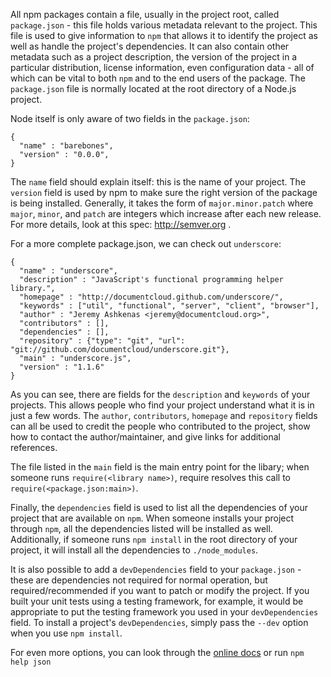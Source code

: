 All npm packages contain a file, usually in the project root, called `package.json` - this file holds various metadata relevant to the project.  This file is used to give information to `npm` that allows it to identify the project as well as handle the project's dependencies. It can also contain other metadata such as a project description, the version of the project in a particular distribution, license information, even configuration data - all of which can be vital to both `npm` and to the end users of the package. The `package.json` file is normally located at the root directory of a Node.js project.

Node itself is only aware of two fields in the `package.json`:

    {
      "name" : "barebones",
      "version" : "0.0.0",
    }

The `name` field should explain itself: this is the name of your project. The `version` field is used by npm to make sure the right version of the package is being installed. Generally, it takes the form of `major.minor.patch` where `major`, `minor`, and `patch` are integers which increase after each new release. For more details, look at this spec: http://semver.org .

For a more complete package.json, we can check out `underscore`:

    {
      "name" : "underscore",
      "description" : "JavaScript's functional programming helper library.",
      "homepage" : "http://documentcloud.github.com/underscore/",
      "keywords" : ["util", "functional", "server", "client", "browser"],
      "author" : "Jeremy Ashkenas <jeremy@documentcloud.org>",
      "contributors" : [],
      "dependencies" : [],
      "repository" : {"type": "git", "url": "git://github.com/documentcloud/underscore.git"},
      "main" : "underscore.js",
      "version" : "1.1.6"
    }

As you can see, there are fields for the `description` and `keywords` of your projects. This allows people who find your project understand what it is in just a few words. The `author`, `contributors`, `homepage` and `repository` fields can all be used to credit the people who contributed to the project, show how to contact the author/maintainer, and give links for additional references. 

The file listed in the `main` field is the main entry point for the libary; when someone runs `require(<library name>)`, require resolves this call to `require(<package.json:main>)`. 

Finally, the `dependencies` field is used to list all the dependencies of your project that are available on `npm`. When someone installs your project through `npm`, all the dependencies listed will be installed as well.  Additionally, if someone runs `npm install` in the root directory of your project, it will install all the dependencies to `./node_modules`.

It is also possible to add a `devDependencies` field to your `package.json` - these are dependencies not required for normal operation, but required/recommended if you want to patch or modify the project.  If you built your unit tests using a testing framework, for example, it would be appropriate to put the testing framework you used in your `devDependencies` field.  To install a project's `devDependencies`, simply pass the `--dev` option when you use `npm install`.

For even more options, you can look through the [online docs](https://github.com/isaacs/npm/blob/master/doc/json.md) or run `npm help json`
